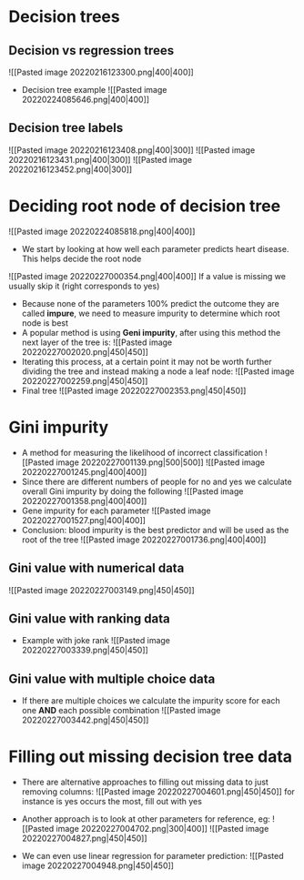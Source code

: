 # Decision trees
## Decision vs regression trees
![[Pasted image 20220216123300.png|400|400]]
- Decision tree example
![[Pasted image 20220224085646.png|400|400]]
## Decision tree labels
![[Pasted image 20220216123408.png|400|300]]
![[Pasted image 20220216123431.png|400|300]]
![[Pasted image 20220216123452.png|400|300]]
# Deciding root node of decision tree
![[Pasted image 20220224085818.png|400|400]]
- We start by looking at how well each parameter predicts heart disease. This helps decide the root node
 
![[Pasted image 20220227000354.png|400|400]]
If a value is missing we usually skip it (right corresponds to yes)
- Because none of the parameters 100% predict the outcome they are called **impure**, we need to measure impurity to determine which root node is best 
- A popular method is using **Geni impurity**, after using this method the next layer of the tree is:
![[Pasted image 20220227002020.png|450|450]]
- Iterating this process, at a certain point it may not be worth further dividing the tree and instead making a node a leaf node:
![[Pasted image 20220227002259.png|450|450]]
- Final tree
![[Pasted image 20220227002353.png|450|450]]
# Gini impurity
- A method for measuring the likelihood of incorrect classification 
![[Pasted image 20220227001139.png|500|500]]
![[Pasted image 20220227001245.png|400|400]]
- Since there are different numbers of people for no and yes we calculate overall Gini impurity by doing the following
![[Pasted image 20220227001358.png|400|400]]
- Gene impurity for each parameter
![[Pasted image 20220227001527.png|400|400]]
- Conclusion: blood impurity is the best predictor and will be used as the root of the tree
![[Pasted image 20220227001736.png|400|400]]
## Gini value with numerical data
![[Pasted image 20220227003149.png|450|450]]

## Gini value with ranking data
- Example with joke rank
![[Pasted image 20220227003339.png|450|450]]

## Gini value with multiple choice data
- If there are multiple choices we calculate the impurity score for each one **AND** each possible combination
![[Pasted image 20220227003442.png|450|450]]

# Filling out missing decision tree data
- There are alternative approaches to filling out missing data to just removing columns:
![[Pasted image 20220227004601.png|450|450]]
for instance is yes occurs the most, fill out with yes

- Another approach is to look at other parameters for reference, eg: 
![[Pasted image 20220227004702.png|300|400]]
![[Pasted image 20220227004827.png|450|450]]
- We can even use linear regression for parameter prediction:
![[Pasted image 20220227004948.png|450|450]]